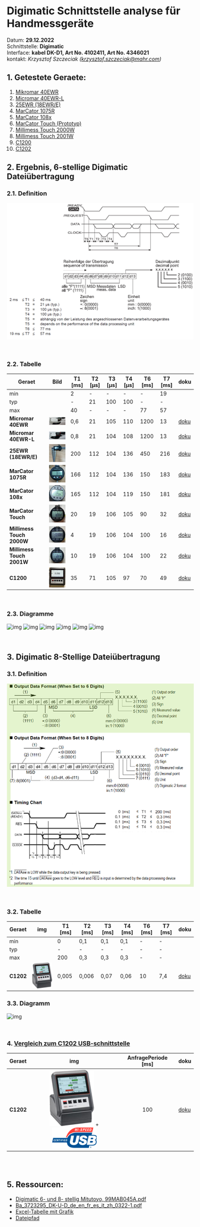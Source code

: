 # Digimatic Schnittstelle analyse für Handmessgeräte

Datum: **29.12.2022**<br>
Schnittstelle: **Digimatic**<br>
Interface: **kabel DK-D1, Art No. 4102411, Art No. 4346021** <br>
kontakt: *Krzysztof Szczeciak (krzysztof.szczeciak@mahr.com)*


## 1. Getestete Geraete:
1. [Mikromar 40EWR](40EWR_Digimatic_analyse.html) 
2. [Micromar 40EWR-L](40EWR-L_Digimatic_analyse.html)
3. [25EWR (18EWR/E)](25EWR_Digimatic_analyse.html)
4. [MarCator 1075R](MC_1075R_Digimatic_analyse.html)
5. [MarCator 108x](MC_108x_Digimatic_analyse.html)
6. [MarCator Touch (Prototyp)](MarCator_Touch/MC_touch_Digimati_analyse.html)
7. [Millimess Touch 2000W](M2000W_Digimatic_analyse.html)
8. [Millimess Touch 2001W](M2001W_Digimatic_analyse.html)
9. [C1200](C1200_Digimatic_analyse.html)
10. [C1202](C1202_Digimatic_analyse.html)

## 2. Ergebnis, 6-stellige Digimatic Dateiübertragung
### 2.1. Definition
<img src="res/digi_def_6.png" width="600px"><br>

<div style="page-break-after: always;"></div><br>

### 2.2. Tabelle
| **Geraet**                | Bild    | T1 [ms] | T2 [µs] | T3 [µs] | T4 [µs] | T6 [ms] | T7 [ms] | doku       |
| ------------------------- | ------- | ------- | ------- | ------- | ------- | ------- | ------- | ---------- |
| min                       |         | 2       | -       | -       | -       | -       | 19      |            |
| typ                       |         | -       | 21      | 100     | 100     | -       | -       |            |
| max                       |         | 40      | -       | -       | -       | 77      | 57      |            |
| **Micromar 40EWR**        | ![i][1] | 0,6     | 21      | 105     | 110     | 1200    | 13      | [doku][11] |
| **Micromar 40EWR-L**      | ![i][2] | 0,8     | 21      | 104     | 108     | 1200    | 13      | [doku][12] |
| **25EWR (18EWR/E)**       | ![i][3] | 200     | 112     | 104     | 136     | 450     | 216     | [doku][13] |
| **MarCator 1075R**        | ![i][4] | 166     | 112     | 104     | 136     | 150     | 183     | [doku][14] |
| **MarCator 108x**         | ![i][5] | 165     | 112     | 104     | 119     | 150     | 181     | [doku][15] |
| **MarCator Touch**        | ![i][6] | 20      | 19      | 106     | 105     | 90      | 32      | [doku][16] |
| **Millimess Touch 2000W** | ![i][7] | 4       | 19      | 106     | 104     | 100     | 16      | [doku][17] |
| **Millimess Touch 2001W** | ![i][8] | 10      | 19      | 106     | 104     | 100     | 22      | [doku][18] |
| **C1200**                 | ![i][9] | 35      | 71      | 105     | 97      | 70      | 49      | [doku][19] |

<div style="page-break-after: always;"></div><br>

### 2.3. Diagramme
![img](T1.png)
![img](T2.png)
![img](T3.png)
![img](T4.png)
![img](T6.png)
![img](T7.png)

<div style="page-break-after: always;"></div><br>

## 3. Digimatic 8-Stellige Dateiübertragung
### 3.1. Definition
<img src="res/digimatic_20.png" width="600px"><br>

<div style="page-break-after: always;"></div><br>

### 3.2. Tabelle
| **Geraet** | img      | T1 [ms] | T2 [ms] | T3 [ms] | T4 [ms] | T6 [ms] | T7 [ms] | doku       |
| ---------- | -------- | ------- | ------- | ------- | ------- | ------- | ------- | ---------- |
| min        |          | 0       | 0,1     | 0,1     | 0,1     | -       | -       |            |
| typ        |          | -       | -       | -       | -       | -       | -       |            |
| max        |          | 200     | 0,3     | 0,3     | 0,3     | -       | -       |            |
| **C1202**  | ![i][10] | 0,005   | 0,006   | 0,07    | 0,06    | 10      | 7,4     | [doku][20] |
### 3.3. Diagramm
![img](C1202_chart.png)

<div style="page-break-after: always;"></div><br>

### 4. [Vergleich zum C1202 USB-schnittstelle](C1202_USB_analyse.md)

| **Geraet** |                         img                          | AnfragePeriode [ms] | doku       |
| ---------- | :--------------------------------------------------: | :-----------------: | ---------- |
| **C1202**  | ![i][10] + <img src="res/USBlogo.png" width="120px"> |         100         | [doku][21] |


<br><br>
## 5. Ressourcen:
- [Digimatic 6- und 8- stellig Mitutoyo, 99MAB045A.pdf](_Docs_/Digimatic_analyse/res/99MAB045A.pdf)
- [Ba_3723295_DK-U-D_de_en_fr_es_it_zh_0322-1.pdf](_Docs_/Digimatic_analyse/res/Ba_3723295_DK-U-D_de_en_fr_es_it_zh_0322-1.pdf)
- [Excel-Tabelle mit Grafik](Digimatic_Tabelle.xlsx)
- [Dateipfad](./)

[1]: Micromar_40EWR/device_r.png
[2]: Micromar_40EWR-L/device_r.png
[3]: 25EWR/device_r.png
[4]: MarCator_1075R/device_r.png
[5]: MarCator_108x/device_r.png
[6]: MarCator_touch/device_r.png
[7]: Millimess_2000W/device_r.png
[8]: Millimess_2001W/device_r.png
[9]: Millimar_C1200/device_r.png
[10]: Millimar_C1202/device_r.png

[11]: ./Micromar_40EWR/40EWR_Digimatic_analyse.pdf
[12]: ./Micromar_40EWR-L/40EWR-L_Digimatic_analyse.pdf
[13]: ./25EWR/25EWR_Digimatic_analyse.pdf
[14]: ./MarCator_1075R/MC_1075R_Digimatic_analyse.pdf
[15]: ./MarCator_108x/MC_108x_Digimatic_analyse.pdf
[16]: ./Marcator_touch/MC_touch_Digimatic_analyse.pdf
[17]: ./Millimess_2000W/M2000W_Digimatic_analyse.pdf
[18]: ./Millimess_2001W/M2001W_Digimatic_analyse.pdf
[19]: ./Millimar_C1200/C1200_Digimatic_analyse.pdf
[20]: ./Millimar_C1202/C1202_Digimatic_analyse.pdf
[21]: ./Millimar_C1202_USB/C1202_USB_analyse.pdf